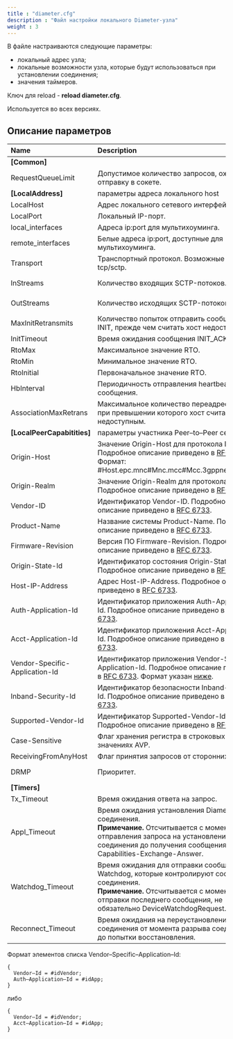 ```yaml
---
title : "diameter.cfg"
description : "Файл настройки локального Diameter-узла"
weight : 3
---
```

В файле настраиваются следующие параметры:
* локальный адрес узла;
* локальные возможности узла, которые будут использоваться при установлении соединения;
* значения таймеров.

Ключ для reload - **reload diameter.cfg**.

Используется во всех версиях.
## Описание параметров
|Name|Description|Type|Default|O/M|P/R|Version|
|:---|:----------|:---|:------|:--|:--|:------|
|**[Common]**||
|RequestQueueLimit|Допустимое количество запросов, ожидающих отправку в сокете.|int|0 , без ограничений.|O|R||
|**[LocalAddress]**|параметры адреса локального host||
|LocalHost|Адрес локального сетевого интерфейса.|ip||M|P||
|LocalPort|Локальный IP-порт.|int||M|P||
|local_interfaces|Адреса ip:port для мультихоуминга.|string||O|P||
|remote_interfaces|Белые адреса ip:port, доступные для мультихоуминга.|string||O|P||
|Transport|Транспортный протокол. Возможные значения:<br>tcp/sctp.|string|tcp|O|P||
|InStreams|Количество входящих SCTP-потоков.|int 1-65535|1|O|P||
|OutStreams|Количество исходящих SCTP-потоков.|int 1-65535|1|O|P||
|MaxInitRetransmits|Количество попыток отправить сообщение INIT, прежде чем считать хост недоступным.|int|10|O|R||
|InitTimeout|Время ожидания сообщения INIT_ACK.|int ms|1000|O|R||
|RtoMax|Максимальное значение RTO.|int ms|60000|O|R||
|RtoMin|Минимальное значение RTO.|int ms|1000|O|R||
|RtoInitial|Первоначальное значение RTO.|int ms|3000|O|R||
|HbInterval|Периодичность отправления heartbeat-сообщения.|int ms|30000|O|R||
|AssociationMaxRetrans|Максимальное количество переадресаций, при превышении которого хост считается недоступным.|int|10|O|R||
|**[LocalPeerCapabitities]**|параметры участника Peer–to–Peer сети||
|Origin-Host|Значение Origin-Host для протокола Diameter. Подробное описание приведено в <a href="https://datatracker.ietf.org/doc/html/rfc6733">RFC 6733</a>. Формат:<br>#Host.epc.mnc#Mnc.mcc#Mcc.3gppnetwork.org.
|Origin-Realm|Значение Origin-Realm для протокола Diameter. Подробное описание приведено в <a href="https://datatracker.ietf.org/doc/html/rfc6733">RFC 6733</a>.|string||M|R||
|Vendor-ID|Идентификатор Vendor-ID. Подробное описание приведено в <a href="https://datatracker.ietf.org/doc/html/rfc6733">RFC 6733</a>.|int||M|R||
|Product-Name|Название системы Product-Name. Подробное описание приведено в <a href="https://datatracker.ietf.org/doc/html/rfc6733">RFC 6733</a>.|string||M|R||
|Firmware-Revision|Версия ПО Firmware-Revision. Подробное описание приведено в <a href="https://datatracker.ietf.org/doc/html/rfc6733">RFC 6733</a>.|int||O|R||
|Origin-State-Id|Идентификатор состояния Origin-State-Id. Подробное описание приведено в <a href="https://datatracker.ietf.org/doc/html/rfc6733">RFC 6733</a>.|int||O|R||
|Host-IP-Address|Адрес Host-IP-Address. Подробное описание приведено в <a href="https://datatracker.ietf.org/doc/html/rfc6733">RFC 6733</a>.|list, ip||M|R||
|Auth-Application-Id|Идентификатор приложения Auth-Application-Id. Подробное описание приведено в <a href="https://datatracker.ietf.org/doc/html/rfc6733">RFC 6733</a>.|list, int||O|R||
|Acct-Application-Id|Идентификатор приложения Acct-Application-Id. Подробное описание приведено в <a href="https://datatracker.ietf.org/doc/html/rfc6733">RFC 6733</a>.|list, int||O|R||
|Vendor-Specific-Application-Id|Идентификатор приложения Vendor-Specific-Application-Id. Подробное описание приведено в <a href="https://datatracker.ietf.org/doc/html/rfc6733">RFC 6733</a>. Формат указан [ниже](#vendorspecificapplicationid).|object||O|R||
|Inband-Security-Id|Идентификатор безопасности Inband-Security-Id. Подробное описание приведено в <a href="https://datatracker.ietf.org/doc/html/rfc6733">RFC 6733</a>.|list, int||O|R||
|Supported-Vendor-Id|Идентификатор Supported-Vendor-Id. Подробное описание приведено в <a href="https://datatracker.ietf.org/doc/html/rfc6733">RFC 6733</a>.|list, int||O|R||
|Case-Sensitive|Флаг хранения регистра в строковых значениях AVP.|bool|1|O|R||
|ReceivingFromAnyHost|Флаг принятия запросов от сторонних хостов.|bool|0|O|R||
|DRMP|Приоритет.|int<br>0-15||O|R||
|**[Timers]**||
|Tx_Timeout|Время ожидания ответа на запрос.|int ms|30000|O|R||
|Appl_Timeout|Время ожидания установления Diameter-соединения.<br> **Примечание.** Отсчитывается с момента отправления запроса на установление TCP–соединения до получения сообщения Capabilities-Exchange-Answer.|int ms|40000|O|R||
|Watchdog_Timeout|Время ожидания для отправки сообщений Watchdog, которые контролируют состояние соединения.<br>**Примечание.** Отсчитывается с момента отправки последнего сообщения, не обязательно DeviceWatchdogRequest.|int ms|10000|O|R||
|Reconnect_Timeout|Время ожидания на переустановление соединения от момента разрыва соединения до попытки восстановления.|int ms|30000|O|R||

Формат элементов списка <a name="vendorspecificapplicationid">Vendor–Specific–Application–Id:
```
{
  Vendor–Id = #idVendor;
  Auth–Application–Id = #idApp;
}
```
либо
```
{
  Vendor–Id = #idVendor;
  Acct–Application–Id = #idApp;
}
```
